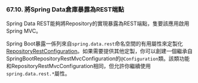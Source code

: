 ### 67.10. 將Spring Data倉庫暴露為REST端點

Spring Data REST能夠將Repository的實現暴露為REST端點，隻要該應用啟用Spring MVC。

Spring Boot暴露一係列來自`spring.data.rest`命名空間的有用屬性來定製化[RepositoryRestConfiguration](http://docs.spring.io/spring-data/rest/docs/current/api/org/springframework/data/rest/core/config/RepositoryRestConfiguration.html)。如果需要提供其他定製，你可以創建一個繼承自SpringBootRepositoryRestMvcConfiguration的`@Configuration`類。該類功能和RepositoryRestMvcConfiguration相同，但允許你繼續使用`spring.data.rest.*`屬性。
